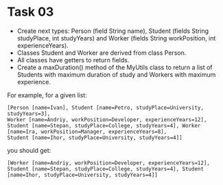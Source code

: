 # Task 03

- Create next types: Person (field String name), Student (fields String studyPlace, int studyYears) and Worker (fields
String workPosition, int experienceYears).
- Classes Student and Worker are derived from class Person. 
- All classes have
getters to return fields.
- Create a maxDuration() method of the MyUtils class to return a list of Students with maximum duration of study and
Workers with maximum experience.

For example, for a given list:

````
[Person [name=Ivan], Student [name=Petro, studyPlace=University, studyYears=3],
Worker [name=Andriy, workPosition=Developer, experienceYears=12],
Student [name=Stepan, studyPlace=College, studyYears=4], Worker [name=Ira, workPosition=Manager, experienceYears=8],
Student [name=Ihor, studyPlace=University, studyYears=4]]
````

you should get:
````
[Worker [name=Andriy, workPosition=Developer, experienceYears=12],
Student [name=Stepan, studyPlace=College, studyYears=4], Student [name=Ihor, studyPlace=University, studyYears=4]]
````